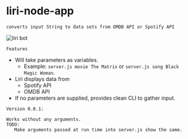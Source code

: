 # liri-node-app
```converts input String to data sets from OMDB API or Spotify API```

![liri bot](node.png)

`Features`
   * Will take parameters as variables.
      *  Example: `` server.js movie The Matrix `` or `` server.js song Black Magic Woman ``.
   * Liri displays data from
     * Spotify API
     * OMDB API
   * If no parameters are supplied, provides clean CLI to gather input.

```
Version 0.0.1:

Works without any arguments.
TODO:
   Make arguments passed at run time into server.js show the same.


```